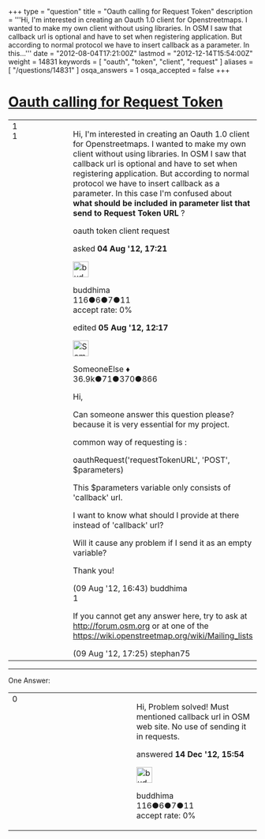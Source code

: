 +++
type = "question"
title = "Oauth calling for Request Token"
description = '''Hi, I&#x27;m interested in creating an Oauth 1.0 client for Openstreetmaps. I wanted to make my own client without using libraries.  In OSM I saw that callback url is optional and have to set when registering application. But according to normal protocol we have to insert callback as a parameter. In this...'''
date = "2012-08-04T17:21:00Z"
lastmod = "2012-12-14T15:54:00Z"
weight = 14831
keywords = [ "oauth", "token", "client", "request" ]
aliases = [ "/questions/14831" ]
osqa_answers = 1
osqa_accepted = false
+++

<div class="headNormal">

# [Oauth calling for Request Token](/questions/14831/oauth-calling-for-request-token)

</div>

<div id="main-body">

<div id="askform">

<table id="question-table" style="width:100%;">
<colgroup>
<col style="width: 50%" />
<col style="width: 50%" />
</colgroup>
<tbody>
<tr>
<td style="width: 30px; vertical-align: top"><div class="vote-buttons">
<span id="post-14831-upvote" class="ajax-command post-vote up" rel="nofollow" title="I like this post (click again to cancel)"> </span>
<div id="post-14831-score" class="post-score" title="current number of votes">
1
</div>
<span id="post-14831-downvote" class="ajax-command post-vote down" rel="nofollow" title="I dont like this post (click again to cancel)"> </span> <span id="favorite-mark" class="ajax-command favorite-mark" rel="nofollow" title="mark/unmark this question as favorite (click again to cancel)"> </span>
<div id="favorite-count" class="favorite-count">
1
</div>
</div></td>
<td><div id="item-right">
<div class="question-body">
<p>Hi, I'm interested in creating an Oauth 1.0 client for Openstreetmaps. I wanted to make my own client without using libraries. In OSM I saw that callback url is optional and have to set when registering application. But according to normal protocol we have to insert callback as a parameter. In this case I'm confused about <strong>what should be included in parameter list that send to Request Token URL</strong> ?</p>
</div>
<div id="question-tags" class="tags-container tags">
<span class="post-tag tag-link-oauth" rel="tag" title="see questions tagged &#39;oauth&#39;">oauth</span> <span class="post-tag tag-link-token" rel="tag" title="see questions tagged &#39;token&#39;">token</span> <span class="post-tag tag-link-client" rel="tag" title="see questions tagged &#39;client&#39;">client</span> <span class="post-tag tag-link-request" rel="tag" title="see questions tagged &#39;request&#39;">request</span>
</div>
<div id="question-controls" class="post-controls">
&#10;</div>
<div class="post-update-info-container">
<div class="post-update-info post-update-info-user">
<p>asked <strong>04 Aug '12, 17:21</strong></p>
<img src="https://secure.gravatar.com/avatar/658670034a8466e9db4fb65067d310f8?s=32&amp;d=identicon&amp;r=g" class="gravatar" width="32" height="32" alt="buddhima&#39;s gravatar image" />
<p><span>buddhima</span><br />
<span class="score" title="116 reputation points">116</span><span title="6 badges"><span class="badge1">●</span><span class="badgecount">6</span></span><span title="7 badges"><span class="silver">●</span><span class="badgecount">7</span></span><span title="11 badges"><span class="bronze">●</span><span class="badgecount">11</span></span><br />
<span class="accept_rate" title="Rate of the user&#39;s accepted answers">accept rate:</span> <span title="buddhima has no accepted answers">0%</span></p>
</div>
<div class="post-update-info post-update-info-edited">
<p><span> edited <strong>05 Aug '12, 12:17</strong> </span></p>
<img src="https://secure.gravatar.com/avatar/0bf1aa22f7f5e045b0eb8beb79fe7907?s=32&amp;d=identicon&amp;r=g" class="gravatar" width="32" height="32" alt="SomeoneElse&#39;s gravatar image" />
<p><span>SomeoneElse ♦</span><br />
<span class="score" title="36866 reputation points"><span>36.9k</span></span><span title="71 badges"><span class="badge1">●</span><span class="badgecount">71</span></span><span title="370 badges"><span class="silver">●</span><span class="badgecount">370</span></span><span title="866 badges"><span class="bronze">●</span><span class="badgecount">866</span></span></p>
</div>
</div>
<div id="comments-container-14831" class="comments-container">
<span id="14926"></span>
<div id="comment-14926" class="comment">
<div id="post-14926-score" class="comment-score">
&#10;</div>
<div class="comment-text">
<p>Hi,</p>
<p>Can someone answer this question please? because it is very essential for my project.</p>
<p>common way of requesting is :</p>
<p>oauthRequest('requestTokenURL', 'POST', $parameters)</p>
<p>This $parameters variable only consists of 'callback' url.</p>
<p>I want to know what should I provide at there instead of 'callback' url?</p>
<p>Will it cause any problem if I send it as an empty variable?</p>
<p>Thank you!</p>
</div>
<div id="comment-14926-info" class="comment-info">
<span class="comment-age">(09 Aug '12, 16:43)</span> <span class="comment-user userinfo">buddhima</span>
</div>
</div>
<span id="14931"></span>
<div id="comment-14931" class="comment">
<div id="post-14931-score" class="comment-score">
1
</div>
<div class="comment-text">
<p>If you cannot get any answer here, try to ask at <a href="http://forum.osm.org">http://forum.osm.org</a> or at one of the <a href="https://wiki.openstreetmap.org/wiki/Mailing_lists">https://wiki.openstreetmap.org/wiki/Mailing_lists</a></p>
</div>
<div id="comment-14931-info" class="comment-info">
<span class="comment-age">(09 Aug '12, 17:25)</span> <span class="comment-user userinfo">stephan75</span>
</div>
</div>
</div>
<div id="comment-tools-14831" class="comment-tools">
&#10;</div>
<div class="clear">
&#10;</div>
<div id="comment-14831-form-container" class="comment-form-container">
&#10;</div>
<div class="clear">
&#10;</div>
</div></td>
</tr>
</tbody>
</table>

------------------------------------------------------------------------

<div class="tabBar">

<span id="sort-top"></span>

<div class="headQuestions">

One Answer:

</div>

</div>

<span id="18458"></span>

<div id="answer-container-18458" class="answer answered-by-owner">

<table style="width:100%;">
<colgroup>
<col style="width: 50%" />
<col style="width: 50%" />
</colgroup>
<tbody>
<tr>
<td style="width: 30px; vertical-align: top"><div class="vote-buttons">
<span id="post-18458-upvote" class="ajax-command post-vote up" rel="nofollow" title="I like this post (click again to cancel)"> </span>
<div id="post-18458-score" class="post-score" title="current number of votes">
0
</div>
<span id="post-18458-downvote" class="ajax-command post-vote down" rel="nofollow" title="I dont like this post (click again to cancel)"> </span>
</div></td>
<td><div class="item-right">
<div class="answer-body">
<p>Hi, Problem solved! Must mentioned callback url in OSM web site. No use of sending it in requests.</p>
</div>
<div class="answer-controls post-controls">
&#10;</div>
<div class="post-update-info-container">
<div class="post-update-info post-update-info-user">
<p>answered <strong>14 Dec '12, 15:54</strong></p>
<img src="https://secure.gravatar.com/avatar/658670034a8466e9db4fb65067d310f8?s=32&amp;d=identicon&amp;r=g" class="gravatar" width="32" height="32" alt="buddhima&#39;s gravatar image" />
<p><span>buddhima</span><br />
<span class="score" title="116 reputation points">116</span><span title="6 badges"><span class="badge1">●</span><span class="badgecount">6</span></span><span title="7 badges"><span class="silver">●</span><span class="badgecount">7</span></span><span title="11 badges"><span class="bronze">●</span><span class="badgecount">11</span></span><br />
<span class="accept_rate" title="Rate of the user&#39;s accepted answers">accept rate:</span> <span title="buddhima has no accepted answers">0%</span></p>
</div>
</div>
<div id="comments-container-18458" class="comments-container">
&#10;</div>
<div id="comment-tools-18458" class="comment-tools">
&#10;</div>
<div class="clear">
&#10;</div>
<div id="comment-18458-form-container" class="comment-form-container">
&#10;</div>
<div class="clear">
&#10;</div>
</div></td>
</tr>
</tbody>
</table>

</div>

<div class="paginator-container-left">

</div>

</div>

</div>

